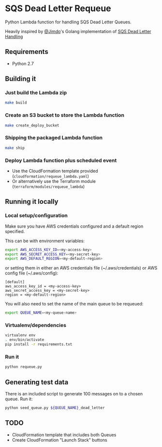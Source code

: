 # SQS Dead Letter Requeue

Python Lambda function for handling SQS Dead Letter Queues.

Heavily inspired by [@Jimdo](https://github.com/Jimdo)'s Golang implementation of [SQS Dead Letter Handling](https://github.com/Jimdo/sqs-dead-letter-handling)

## Requirements

* Python 2.7

## Building it

### Just build the Lambda zip
```sh
make build
```

### Create an S3 bucket to store the Lambda function
```sh
make create_deploy_bucket
```

### Shipping the packaged Lambda function
```sh
make ship
```

### Deploy Lambda function plus scheduled event
 - Use the CloudFormation template provided (`cloudformation/requeue_lambda.yaml`)
 - Or alternatively use the Terraform module (`terraform/modules/requeue_lambda`)

## Running it locally

### Local setup/configuration

Make sure you have AWS credentials configured and a default region specified.

This can be with environment variables:

```sh
export AWS_ACCESS_KEY_ID=<my-access-key>
export AWS_SECRET_ACCESS_KEY=<my-secret-key>
export AWS_DEFAULT_REGION=<my-default-region>
```

or setting them in either an AWS credentials file (~/.aws/credentials) or AWS config file (~/.aws/config):

```
[default]
aws_access_key_id = <my-access-key>
aws_secret_access_key = <my-secret-key>
region = <my-default-region>
```

You will also need to set the name of the main queue to be requeued:

```sh
export QUEUE_NAME=<my-queue-name>
```

### Virtualenv/dependencies
```sh
virtualenv env
. env/bin/activate
pip install -r requirements.txt
```

### Run it
```sh
python requeue.py
```

## Generating test data

There is an included script to generate 100 messages on to a chosen queue. Run it:

```sh
python seed_queue.py ${QUEUE_NAME}_dead_letter
```

## TODO

- CloudFormation template that includes both Queues
- Create CloudFormation "Launch Stack" buttons
